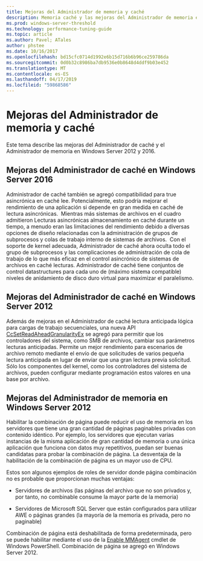 ```yaml
---
title: Mejoras del Administrador de memoria y caché
description: Memoria caché y las mejoras del Administrador de memoria en Windows Server 2016
ms.prod: windows-server-threshold
ms.technology: performance-tuning-guide
ms.topic: article
ms.author: Pavel; ATales
author: phstee
ms.date: 10/16/2017
ms.openlocfilehash: bd15cfc0714d1992e6b15d716b6b96ce259786da
ms.sourcegitcommit: 0d0b32c8986ba7db9536e0b8648d4ddf9b03e452
ms.translationtype: MT
ms.contentlocale: es-ES
ms.lasthandoff: 04/17/2019
ms.locfileid: "59868586"
---
```

# <a name="cache-and-memory-manager-improvements"></a>Mejoras del Administrador de memoria y caché

Este tema describe las mejoras del Administrador de caché y el Administrador de memoria en Windows Server 2012 y 2016.

## <a name="cache-manager-improvements-in-windows-server-2016"></a>Mejoras del Administrador de caché en Windows Server 2016
Administrador de caché también se agregó compatibilidad para true asincrónica en caché lee.
Potencialmente, esto podría mejorar el rendimiento de una aplicación si depende en gran medida en caché de lectura asincrónicas.  Mientras más sistemas de archivos en el cuadro admitieron Lecturas asincrónicas almacenamiento en caché durante un tiempo, a menudo eran las limitaciones del rendimiento debido a diversas opciones de diseño relacionadas con la administración de grupos de subprocesos y colas de trabajo interno de sistemas de archivos.  Con el soporte de kernel adecuada, Administrador de caché ahora oculta todo el grupo de subprocesos y las complicaciones de administración de cola de trabajo de lo que más eficaz en el control asincrónico de sistemas de archivos en caché lecturas. Administrador de caché tiene conjuntos de control datastructures para cada uno de (máximo sistema compatible) niveles de anidamiento de disco duro virtual para maximizar el paralelismo.


## <a name="cache-manager-improvements-in-windows-server-2012"></a>Mejoras del Administrador de caché en Windows Server 2012
Además de mejoras en el Administrador de caché lectura anticipada lógica para cargas de trabajo secuenciales, una nueva API [CcSetReadAheadGranularityEx](https://msdn.microsoft.com/library/windows/hardware/hh406341.aspx) se agregó para permitir que los controladores del sistema, como SMB de archivos, cambiar sus parámetros lecturas anticipadas. Permite un mejor rendimiento para escenarios de archivo remoto mediante el envío de que solicitudes de varios pequeña lectura anticipada en lugar de enviar que una gran lectura previa solicitud. Sólo los componentes del kernel, como los controladores del sistema de archivos, pueden configurar mediante programación estos valores en una base por archivo.

## <a name="memory-manager-improvements-in-windows-server-2012"></a>Mejoras del Administrador de memoria en Windows Server 2012
Habilitar la combinación de página puede reducir el uso de memoria en los servidores que tiene una gran cantidad de páginas paginables privadas con contenido idéntico. Por ejemplo, los servidores que ejecutan varias instancias de la misma aplicación de gran cantidad de memoria o una única aplicación que funciona con datos muy repetitivos, puedan ser buenas candidatas para probar la combinación de página. La desventaja de la habilitación de la combinación de página es un mayor uso de CPU.

Estos son algunos ejemplos de roles de servidor donde página combinación no es probable que proporcionan muchas ventajas:

-   Servidores de archivos (las páginas del archivo que no son privados y, por tanto, no combinable consume la mayor parte de la memoria)

-   Servidores de Microsoft SQL Server que están configurados para utilizar AWE o páginas grandes (la mayoría de la memoria es privada, pero no paginable)

Combinación de página está deshabilitada de forma predeterminada, pero se puede habilitar mediante el uso de la [Enable MMAgent](https://technet.microsoft.com/library/jj658954.aspx) cmdlet de Windows PowerShell. Combinación de página se agregó en Windows Server 2012.
